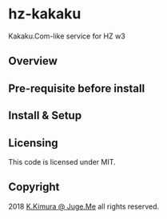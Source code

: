 # hz-kakaku

Kakaku.Com-like service for HZ w3

## Overview



## Pre-requisite before install



## Install & Setup






## Licensing

This code is licensed under MIT.

## Copyright

2018 [K.Kimura @ Juge.Me](https://github.com/dotnsf) all rights reserved.
